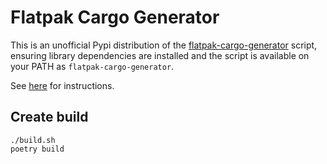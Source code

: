 # Flatpak Cargo Generator

This is an unofficial Pypi distribution of the [flatpak-cargo-generator](https://github.com/flatpak/flatpak-builder-tools/blob/master/cargo/flatpak-cargo-generator.py) script, ensuring library dependencies are installed and the script is available on your PATH as `flatpak-cargo-generator`.

See [here](https://github.com/flatpak/flatpak-builder-tools/blob/master/cargo/README.md) for instructions.

## Create build

```
./build.sh
poetry build
```
